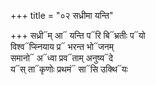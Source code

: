 +++
title = "०२ सध्रीमा यन्ति"

+++
सध्री᳓म् आ᳓ यन्ति प᳓रि बि᳓भ्रतीः प᳓यो  
विश्व᳓प्स्नियाय प्र᳓ भरन्त भो᳓जनम्  
समानो᳓ अ᳓ध्वा प्रव᳓ताम् अनुष्य᳓दे  
य᳓स् ता᳓कृणोः प्रथमं᳓ सा᳓सि उक्थि᳓यः